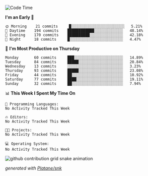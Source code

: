 <!--START_SECTION:waka-->
![Code Time](http://img.shields.io/badge/Code%20Time-198%20hrs%2018%20mins-blue)

**I'm an Early 🐤** 

```text
🌞 Morning    21 commits     █░░░░░░░░░░░░░░░░░░░░░░░░   5.21% 
🌆 Daytime    194 commits    ████████████░░░░░░░░░░░░░   48.14% 
🌃 Evening    170 commits    ██████████░░░░░░░░░░░░░░░   42.18% 
🌙 Night      18 commits     █░░░░░░░░░░░░░░░░░░░░░░░░   4.47%

```
📅 **I'm Most Productive on Thursday** 

```text
Monday       60 commits     ███░░░░░░░░░░░░░░░░░░░░░░   14.89% 
Tuesday      84 commits     █████░░░░░░░░░░░░░░░░░░░░   20.84% 
Wednesday    13 commits     ░░░░░░░░░░░░░░░░░░░░░░░░░   3.23% 
Thursday     93 commits     █████░░░░░░░░░░░░░░░░░░░░   23.08% 
Friday       44 commits     ██░░░░░░░░░░░░░░░░░░░░░░░   10.92% 
Saturday     77 commits     ████░░░░░░░░░░░░░░░░░░░░░   19.11% 
Sunday       32 commits     ██░░░░░░░░░░░░░░░░░░░░░░░   7.94%

```


📊 **This Week I Spent My Time On** 

```text
💬 Programming Languages: 
No Activity Tracked This Week

🔥 Editors: 
No Activity Tracked This Week

🐱‍💻 Projects: 
No Activity Tracked This Week

💻 Operating System: 
No Activity Tracked This Week

```


<!--END_SECTION:waka-->


<!--Snake Game-->
![github contribution grid snake animation](https://raw.githubusercontent.com/viggo-gascou/viggo-gascou/output/github-contribution-grid-snake.svg)

_generated with [Platane/snk](https://github.com/Platane/snk)_
<!--Snake Game-->

